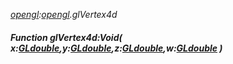 _[opengl](../../modules/opengl/opengl-module.md):[opengl](../../modules/opengl/opengl-module.md).glVertex4d_
##### Function glVertex4d:Void( x:[GLdouble](../../modules/opengl/opengl-gldouble.md),y:[GLdouble](../../modules/opengl/opengl-gldouble.md),z:[GLdouble](../../modules/opengl/opengl-gldouble.md),w:[GLdouble](../../modules/opengl/opengl-gldouble.md) )
